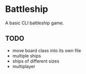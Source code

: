 # Battleship
A basic CLI battleship game.

## TODO
- move board class into its own file
- multiple ships
- ships of different sizes
- multiplayer

